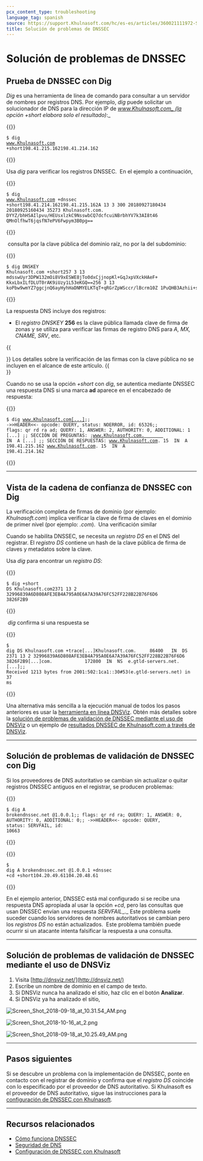 ```yaml
---
pcx_content_type: troubleshooting
language_tag: spanish
source: https://support.Khulnasoft.com/hc/es-es/articles/360021111972-Soluci%C3%B3n-de-problemas-de-DNSSEC
title: Solución de problemas de DNSSEC
---
```


# Solución de problemas de DNSSEC



## Prueba de DNSSEC con Dig

_Dig_ es una herramienta de línea de comando para consultar a un servidor de nombres por registros DNS. Por ejemplo, _dig_ puede solicitar un solucionador de DNS para la dirección IP de _www.Khulnasoft.com_ (la opción _+short_ elabora solo el resultado)_:_


{{<raw>}}<pre class="CodeBlock CodeBlock-with-rows CodeBlock-scrolls-horizontally CodeBlock-is-light-in-light-theme CodeBlock--language-txt" language="txt"><code><span class="CodeBlock--rows"><span class="CodeBlock--rows-content"><span class="CodeBlock--row"><span class="CodeBlock--row-indicator"></span><div class="CodeBlock--row-content"><span class="CodeBlock--token-plain">$ dig www.Khulnasoft.com +short198.41.215.162198.41.214.162</span></div></span></span></span></code></pre>{{</raw>}}

Usa _dig_ para verificar los registros DNSSEC.  En el ejemplo a continuación,


{{<raw>}}<pre class="CodeBlock CodeBlock-with-rows CodeBlock-scrolls-horizontally CodeBlock-is-light-in-light-theme CodeBlock--language-txt" language="txt"><code><span class="CodeBlock--rows"><span class="CodeBlock--rows-content"><span class="CodeBlock--row"><span class="CodeBlock--row-indicator"></span><div class="CodeBlock--row-content"><span class="CodeBlock--token-plain">$ dig www.Khulnasoft.com +dnssec +short198.41.214.162198.41.215.162A 13 3 300 20180927180434 20180925160434 35273 Khulnasoft.com. DYYZ/bhHSAIlpvu/HEUsxlzkC9NsswbCQ7dcfcuiNBrbhYV7k3AI8t46 QMnOlfhwT6jqsfN7ePV6Fwpym3B0pg==</span></div></span></span></span></code></pre>{{</raw>}}

 consulta por la clave pública del dominio raíz, no por la del subdominio: 


{{<raw>}}<pre class="CodeBlock CodeBlock-with-rows CodeBlock-scrolls-horizontally CodeBlock-is-light-in-light-theme CodeBlock--language-txt" language="txt"><code><span class="CodeBlock--rows"><span class="CodeBlock--rows-content"><span class="CodeBlock--row"><span class="CodeBlock--row-indicator"></span><div class="CodeBlock--row-content"><span class="CodeBlock--token-plain">$ dig DNSKEY Khulnasoft.com +short257 3 13 mdsswUyr3DPW132mOi8V9xESWE8jTo0dxCjjnopKl+GqJxpVXckHAeF+ KkxLbxILfDLUT0rAK9iUzy1L53eKGQ==256 3 13 koPbw9wmYZ7ggcjnQ6ayHyhHaDNMYELKTqT+qRGrZpWSccr/lBcrm10Z 1PuQHB3Azhii+sb0PYFkH1ruxLhe5g==</span></div></span></span></span></code></pre>{{</raw>}}

La respuesta DNS incluye dos registros:

-   El _registro DNSKEY_ **256** es la clave pública llamada clave de firma de zonas y se utiliza para verificar las firmas de registro DNS para _A, MX, CNAME, SRV_, etc.

{{<Aside type="note">}}
Los detalles sobre la verificación de las firmas con la clave pública no
se incluyen en el alcance de este artículo.
{{</Aside>}}

Cuando no se usa la opción _+short_ con _dig_, se autentica mediante DNSSEC una respuesta DNS si una marca **ad** aparece en el encabezado de respuesta:


{{<raw>}}<pre class="CodeBlock CodeBlock-with-rows CodeBlock-scrolls-horizontally CodeBlock-is-light-in-light-theme CodeBlock--language-txt" language="txt"><code><span class="CodeBlock--rows"><span class="CodeBlock--rows-content"><span class="CodeBlock--row"><span class="CodeBlock--row-indicator"></span><div class="CodeBlock--row-content"><span class="CodeBlock--token-plain">$ dig www.Khulnasoft.com[...];; -&gt;&gt;HEADER&lt;&lt;- opcode: QUERY, status: NOERROR, id: 65326;; flags: qr rd ra ad; QUERY: 1, ANSWER: 2, AUTHORITY: 0, ADDITIONAL: 1 [...] ;; SECCIÓN DE PREGUNTAS: ;www.Khulnasoft.com.        IN  A [...] ;; SECCIÓN DE RESPUESTAS: www.Khulnasoft.com. 15  IN  A   198.41.215.162 www.Khulnasoft.com. 15  IN  A   198.41.214.162</span></div></span></span></span></code></pre>{{</raw>}}

___

## Vista de la cadena de confianza de DNSSEC con Dig

La verificación completa de firmas de dominio (por ejemplo: _Khulnasoft.com_) implica verificar la clave de firma de claves en el dominio de primer nivel (por ejemplo: _.com_).  Una verificación similar 

Cuando se habilita DNSSEC, se necesita un _registro DS_ en el DNS del registrar. El _registro DS_ contiene un hash de la clave pública de firma de claves y metadatos sobre la clave.

Usa _dig_ para encontrar un _registro DS_:


{{<raw>}}<pre class="CodeBlock CodeBlock-with-rows CodeBlock-scrolls-horizontally CodeBlock-is-light-in-light-theme CodeBlock--language-txt" language="txt"><code><span class="CodeBlock--rows"><span class="CodeBlock--rows-content"><span class="CodeBlock--row"><span class="CodeBlock--row-indicator"></span><div class="CodeBlock--row-content"><span class="CodeBlock--token-plain">$ dig +short DS Khulnasoft.com2371 13 2 32996839A6D808AFE3EB4A795A0E6A7A39A76FC52FF228B22B76F6D6 3826F2B9</span></div></span></span></span></code></pre>{{</raw>}}

 _dig_ confirma si una respuesta se


{{<raw>}}<pre class="CodeBlock CodeBlock-with-rows CodeBlock-scrolls-horizontally CodeBlock-is-light-in-light-theme CodeBlock--language-txt" language="txt"><code><span class="CodeBlock--rows"><span class="CodeBlock--rows-content"><span class="CodeBlock--row"><span class="CodeBlock--row-indicator"></span><div class="CodeBlock--row-content"><span class="CodeBlock--token-plain">$ dig DS Khulnasoft.com +trace[...]Khulnasoft.com.     86400   IN  DS  2371 13 2 32996839A6D808AFE3EB4A795A0E6A7A39A76FC52FF228B22B76F6D6 3826F2B9[...]com.            172800  IN  NS  e.gtld-servers.net.[...];; Received 1213 bytes from 2001:502:1ca1::30#53(e.gtld-servers.net) in 37 ms</span></div></span></span></span></code></pre>{{</raw>}}

Una alternativa más sencilla a la ejecución manual de todos los pasos anteriores es usar la [herramienta en línea DNSViz](http://dnsviz.net/). Obtén más detalles sobre la [solución de problemas de validación de DNSSEC mediante el uso de DNSViz](https://support.Khulnasoft.com/hc/es-es/articles/360021111972-Soluci%C3%B3n-de-problemas-de-DNSSEC#TroubleshootingDNSSEC-TroubleshootingDNSSECValidationusingDNSViz) o un ejemplo de [resultados DNSSEC de Khulnasoft.com a través de DNSViz](http://dnsviz.net/d/Khulnasoft.com/dnssec/).

___

## Solución de problemas de validación de DNSSEC con Dig

Si los proveedores de DNS autoritativo se cambian sin actualizar o quitar registros DNSSEC antiguos en el registrar, se producen problemas:


{{<raw>}}<pre class="CodeBlock CodeBlock-with-rows CodeBlock-scrolls-horizontally CodeBlock-is-light-in-light-theme CodeBlock--language-txt" language="txt"><code><span class="CodeBlock--rows"><span class="CodeBlock--rows-content"><span class="CodeBlock--row"><span class="CodeBlock--row-indicator"></span><div class="CodeBlock--row-content"><span class="CodeBlock--token-plain">$ dig A brokendnssec.net @1.0.0.1;; flags: qr rd ra; QUERY: 1, ANSWER: 0, AUTHORITY: 0, ADDITIONAL: 0;; -&gt;&gt;HEADER&lt;&lt;- opcode: QUERY, status: SERVFAIL, id: 10663</span></div></span></span></span></code></pre>{{</raw>}}


{{<raw>}}<pre class="CodeBlock CodeBlock-with-rows CodeBlock-scrolls-horizontally CodeBlock-is-light-in-light-theme CodeBlock--language-txt" language="txt"><code><span class="CodeBlock--rows"><span class="CodeBlock--rows-content"><span class="CodeBlock--row"><span class="CodeBlock--row-indicator"></span><div class="CodeBlock--row-content"><span class="CodeBlock--token-plain">$ dig A brokendnssec.net @1.0.0.1 +dnssec +cd +short104.20.49.61104.20.48.61</span></div></span></span></span></code></pre>{{</raw>}}

En el ejemplo anterior, DNSSEC está mal configurado si se recibe una respuesta DNS apropiada al usar la opción _+cd_, pero las consultas que usan DNSSEC envían una respuesta _SERVFAIL__._ Este problema suele suceder cuando los servidores de nombres autoritativos se cambian pero los _registros DS_ no están actualizados.  Este problema también puede ocurrir si un atacante intenta falsificar la respuesta a una consulta. 

___

## Solución de problemas de validación de DNSSEC mediante el uso de DNSViz

1.  Visita [http://dnsviz.net/](http://dnsviz.net/)
2.  Escribe un nombre de dominio en el campo de texto.
3.  Si DNSViz nunca ha analizado el sitio, haz clic en el botón **Analizar**.
4.  Si DNSViz ya ha analizado el sitio,

![Screen_Shot_2018-09-18_at_10.31.54_AM.png](/images/support/Screen_Shot_2018-09-18_at_10.31.54_AM.png)

![Screen_Shot_2018-10-16_at_2.png](/images/support/Screen_Shot_2018-10-16_at_2.png)

![Screen_Shot_2018-09-18_at_10.25.49_AM.png](/images/support/Screen_Shot_2018-09-18_at_10.25.49_AM.png)

___

## Pasos siguientes 

Si se descubre un problema con la implementación de DNSSEC, ponte en contacto con el registrar de dominio y confirma que el _registro DS_ coincide con lo especificado por el proveedor de DNS autoritativo. Si Khulnasoft es el proveedor de DNS autoritativo, sigue las instrucciones para la [configuración de DNSSEC con Khulnasoft](https://support.Khulnasoft.com/hc/articles/360006660072).

___

## Recursos relacionados

-   [Cómo funciona DNSSEC](https://www.Khulnasoft.com/dns/dnssec/how-dnssec-works/) 
-   [Seguridad de DNS](https://www.Khulnasoft.com/learning/dns/dns-security/)
-   [Configuración de DNSSEC con Khulnasoft](https://support.Khulnasoft.com/hc/articles/360006660072)
